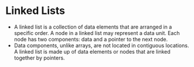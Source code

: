 # Linked Lists

- A linked list is a collection of data elements that are arranged in a specific order. A node in a linked list may represent a data unit. Each node has two components: data and a pointer to the next node.
- Data components, unlike arrays, are not located in contiguous locations. A linked list is made up of data elements or nodes that are linked together by pointers.
